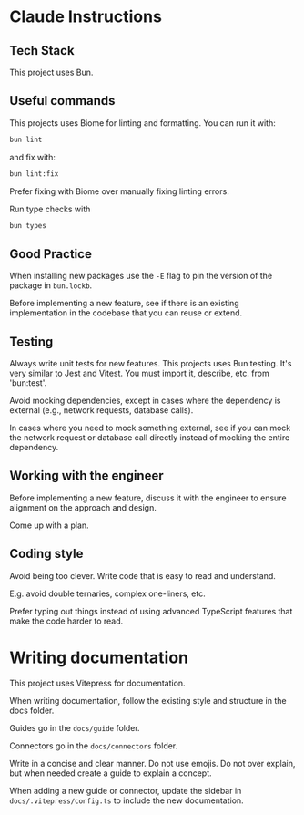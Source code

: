 # Claude Instructions

## Tech Stack

This project uses Bun.

## Useful commands

This projects uses Biome for linting and formatting. You can run it with:

```bash
bun lint
```

and fix with:

```bash
bun lint:fix
```

Prefer fixing with Biome over manually fixing linting errors.

Run type checks with

```bash
bun types
```

## Good Practice

When installing new packages use the `-E` flag to pin the version of the package in `bun.lockb`.

Before implementing a new feature, see if there is an existing implementation in the codebase that you can reuse or extend.

## Testing

Always write unit tests for new features. This projects uses Bun testing. It's very similar to Jest and Vitest. You must import it, describe, etc. from 'bun:test'.

Avoid mocking dependencies, except in cases where the dependency is external (e.g., network requests, database calls).

In cases where you need to mock something external, see if you can mock the network request or database call directly instead of mocking the entire dependency.

## Working with the engineer

Before implementing a new feature, discuss it with the engineer to ensure alignment on the approach and design.

Come up with a plan.

## Coding style

Avoid being too clever. Write code that is easy to read and understand.

E.g. avoid double ternaries, complex one-liners, etc.

Prefer typing out things instead of using advanced TypeScript features that make the code harder to read.

# Writing documentation
This project uses Vitepress for documentation.

When writing documentation, follow the existing style and structure in the docs folder.

Guides go in the `docs/guide` folder.

Connectors go in the `docs/connectors` folder.

Write in a concise and clear manner. Do not use emojis. Do not over explain, but when needed create a guide to explain a concept.

When adding a new guide or connector, update the sidebar in `docs/.vitepress/config.ts` to include the new documentation.